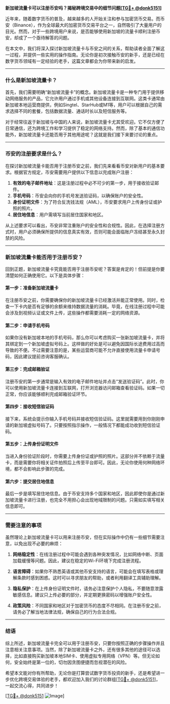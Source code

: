 **新加坡流量卡可以注册币安吗？揭秘跨境交易中的细节问题[[TG💪+ @donk5151](https://t.me/s/donk5151)]**

近年来，随着数字货币的普及，越来越多的人开始关注和参与加密货币交易。而币安（Binance），作为全球最大的加密货币交易平台之一，自然吸引了大量用户的目光。然而，对于一些跨境用户来说，是否能够使用新加坡的流量卡顺利注册币安，却成了一个亟待解答的问题。

在本文中，我们将深入探讨新加坡流量卡与币安之间的关系，帮助读者全面了解这一过程，并提供一些实用的操作指南。无论你是初次接触币安的新手，还是已经在数字货币领域有一定经验的老手，这篇文章都会为你带来新的启发。

---

### 什么是新加坡流量卡？

首先，我们需要明确“新加坡流量卡”的概念。新加坡流量卡是一种专门用于提供移动网络服务的产品，它允许用户通过手机或其他设备连接到互联网。这类卡通常由新加坡本地运营商提供，例如Singtel、StarHub或M1等，用户可以根据自己的需求选择不同的套餐，包括数据流量、通话时长以及短信服务等。

对于经常往返于新加坡与中国的人来说，新加坡流量卡尤其受欢迎。它不仅方便了日常通信，还为跨境工作和学习提供了稳定的网络支持。然而，除了基本的通信功能外，新加坡流量卡还能否用于其他用途呢？这就是我们接下来要讨论的重点。

---

### 币安的注册要求是什么？

在探讨新加坡流量卡能否用于注册币安之前，我们先来看看币安对新用户的基本要求。根据官方规定，币安需要用户提供以下信息以完成账户注册：

1. **有效的电子邮件地址**：这是注册过程中必不可少的第一步，用于接收验证邮件。
2. **手机号码**：币安会向你的手机号发送验证码，以确保账户的安全性。
3. **身份证明文件**：为了符合反洗钱法规（AML），币安要求用户上传身份证或护照的照片。
4. **居住地信息**：用户需填写当前居住国家和地区。

从上述要求可以看出，币安非常注重账户的安全性和合规性。因此，在选择注册方式时，用户必须确保所提供的信息真实有效，否则可能会面临账户冻结甚至永久封禁的风险。

---

### 新加坡流量卡能否用于注册币安？

回到正题，新加坡流量卡究竟能否用于注册币安呢？答案是肯定的！但前提是你要清楚如何正确使用它。以下是具体步骤：

#### 第一步：准备新加坡流量卡
在注册币安之前，你需要确保你的新加坡流量卡已经激活并能正常使用。同时，检查一下卡内是否有足够的余额来维持数据流量的消耗。毕竟，在线注册过程中可能会涉及到视频认证或文件上传，这些操作都需要消耗一定的网络资源。

#### 第二步：申请手机号码
如果你没有新加坡本地的手机号码，那么你可以考虑购买一张新加坡流量卡，并将其绑定到一个新加坡虚拟号码上。这样做的好处是可以避免因国际长途费用过高而导致的不便。不过需要注意的是，某些运营商可能不允许直接使用流量卡申请号码，因此建议提前咨询客服确认。

#### 第三步：完成邮箱验证
注册币安的第一步通常是输入有效的电子邮件地址并点击“发送验证码”。此时，你可以使用新加坡流量卡连接到互联网，打开浏览器访问邮箱查看验证码。如果一切正常，你应该能够顺利完成邮箱验证环节。

#### 第四步：接收短信验证码
接下来，系统会提示你输入手机号码并接收短信验证码。这里就需要用到你刚刚申请的新加坡虚拟号码了。只要按照指示操作，一般情况下都能成功收到短信验证码。

#### 第五步：上传身份证明文件
当进入身份验证阶段时，你需要上传身份证或护照的照片。这部分并不依赖于流量卡，而是需要你将相关证件拍照后上传至平台即可。因此，无论你使用何种网络环境，都不会影响此步骤的完成。

#### 第六步：提交居住地信息
最后一步是填写居住地信息。由于币安支持多个国家和地区，因此即使你是通过新加坡流量卡进行注册，也完全不用担心会出现地域限制的问题。只需如实填写相关信息即可。

---

### 需要注意的事项

虽然理论上新加坡流量卡可以用来注册币安，但在实际操作中仍有一些细节需要注意，以免出现不必要的麻烦：

1. **网络稳定性**：在线注册过程中可能会遇到各种突发情况，比如网络中断、页面加载缓慢等问题。因此，建议在稳定的Wi-Fi环境下完成注册流程。
   
2. **语言障碍**：如果你不熟悉英语或其他币安支持的语言，可能会在填写表格或理解条款时感到困惑。这时可以寻求朋友的帮助，或者利用翻译工具辅助理解。

3. **隐私保护**：在上传身份证明文件时，请务必注意保护个人隐私，不要随意泄露敏感信息。建议只上传必要的部分，并定期更换密码以增强账户安全性。

4. **政策风险**：不同国家和地区对于加密货币的态度不尽相同。在注册币安之前，请务必了解当地法律法规，确保自己的行为合法合规。

---

### 结语

综上所述，新加坡流量卡完全可以用于注册币安，只要你按照正确的步骤操作并且注意相关注意事项。当然，除了新加坡流量卡之外，还有很多其他的途径可以选择，比如直接购买新加坡本地SIM卡、使用虚拟专用网络（VPN）等。但无论如何，安全始终是第一位的，切勿因贪图便捷而忽视潜在的风险。

希望本文能对你有所帮助，无论你是打算尝试数字货币投资的新手，还是希望进一步优化跨境交易体验的老手，都欢迎加入我们的讨论群组[[TG💪+ @donk5151](https://t.me/s/donk5151)]，一起交流心得，共同进步！

[[TG💪+ @donk5151](https://t.me/s/donk5151) ![Image](https://i.postimg.cc/rwNCRYN7/Snipaste-2025-04-30-17-27-05.png)]